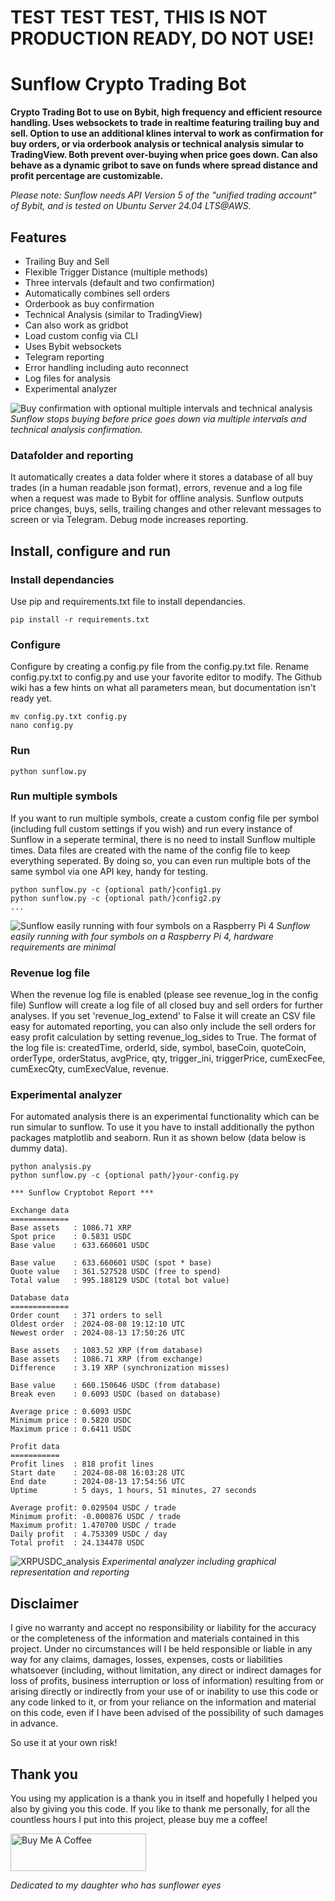 # TEST TEST TEST, THIS IS NOT PRODUCTION READY, DO NOT USE!

# Sunflow Crypto Trading Bot
**Crypto Trading Bot to use on Bybit, high frequency and efficient resource handling. Uses websockets to trade in realtime featuring trailing buy and sell. Option to use an additional klines interval to work as confirmation for buy orders, or via orderbook analysis or technical analysis simular to TradingView. Both prevent over-buying when price goes down. Can also behave as a dynamic gribot to save on funds where spread distance and profit percentage are customizable.**

_Please note: Sunflow needs API Version 5 of the "unified trading account" of Bybit, and is tested on Ubuntu Server 24.04 LTS@AWS._

## Features
- Trailing Buy and Sell
- Flexible Trigger Distance (multiple methods)
- Three intervals (default and two confirmation)
- Automatically combines sell orders
- Orderbook as buy confirmation
- Technical Analysis (similar to TradingView)
- Can also work as gridbot
- Load custom config via CLI
- Uses Bybit websockets
- Telegram reporting
- Error handling including auto reconnect
- Log files for analysis
- Experimental analyzer

![Buy confirmation with optional multiple intervals and technical analysis](https://github.com/eppenga/Sunflow-Cryptobot/assets/4440994/90184716-a793-4c1a-8907-4d746809c763)
_Sunflow stops buying before price goes down via multiple intervals and technical analysis confirmation._

### Datafolder and reporting
It automatically creates a data folder where it stores a database of all buy trades (in a human readable json format), errors, revenue and a log file when a request was made to Bybit for offline analysis. Sunflow outputs price changes, buys, sells, trailing changes and other relevant messages to screen or via Telegram. Debug mode increases reporting.

## Install, configure and run

### Install dependancies
Use pip and requirements.txt file to install dependancies.
```
pip install -r requirements.txt
```

### Configure
Configure by creating a config.py file from the config.py.txt file. Rename config.py.txt to config.py and use your favorite editor to modify. The Github wiki has a few hints on what all parameters mean, but documentation isn't ready yet.
```
mv config.py.txt config.py
nano config.py
```

### Run
```
python sunflow.py
```

### Run multiple symbols
If you want to run multiple symbols, create a custom config file per symbol (including full custom settings if you wish) and run every instance of Sunflow in a seperate terminal, there is no need to install Sunflow multiple times. Data files are created with the name of the config file to keep everything seperated. By doing so, you can even run multiple bots of the same symbol via one API key, handy for testing. 
```
python sunflow.py -c {optional path/}config1.py
python sunflow.py -c {optional path/}config2.py
...
```

![Sunflow easily running with four symbols on a Raspberry Pi 4](https://github.com/eppenga/Sunflow-Cryptobot/assets/4440994/cebd15e1-0190-4a49-8aa9-c555884274d4)
_Sunflow easily running with four symbols on a Raspberry Pi 4, hardware requirements are minimal_

### Revenue log file
When the revenue log file is enabled (please see revenue_log in the config file) Sunflow will create a log file of all closed buy and sell orders for further analyses. If you set 'revenue_log_extend' to False it will create an CSV file easy for automated reporting, you can also only include the sell orders for easy profit calculation by setting revenue_log_sides to True. The format of the log file is: createdTime, orderId, side, symbol, baseCoin, quoteCoin, orderType, orderStatus, avgPrice, qty, trigger_ini, triggerPrice, cumExecFee, cumExecQty, cumExecValue, revenue.

### Experimental analyzer
For automated analysis there is an experimental functionality which can be run simular to sunflow. To use it you have to install additionally the python packages matplotlib and seaborn. Run it as shown below (data below is dummy data).
```
python analysis.py
python sunflow.py -c {optional path/}your-config.py
```

```
*** Sunflow Cryptobot Report ***

Exchange data
=============
Base assets   : 1086.71 XRP
Spot price    : 0.5831 USDC
Base value    : 633.660601 USDC

Base value    : 633.660601 USDC (spot * base)
Quote value   : 361.527528 USDC (free to spend)
Total value   : 995.188129 USDC (total bot value)

Database data
=============
Order count   : 371 orders to sell
Oldest order  : 2024-08-08 19:12:10 UTC
Newest order  : 2024-08-13 17:50:26 UTC

Base assets   : 1083.52 XRP (from database)
Base assets   : 1086.71 XRP (from exchange)
Difference    : 3.19 XRP (synchronization misses)

Base value    : 660.150646 USDC (from database)
Break even    : 0.6093 USDC (based on database)

Average price : 0.6093 USDC
Minimum price : 0.5820 USDC
Maximum price : 0.6411 USDC

Profit data
===========
Profit lines  : 818 profit lines
Start date    : 2024-08-08 16:03:28 UTC
End date      : 2024-08-13 17:54:56 UTC
Uptime        : 5 days, 1 hours, 51 minutes, 27 seconds

Average profit: 0.029504 USDC / trade
Minimum profit: -0.000876 USDC / trade
Maximum profit: 1.470700 USDC / trade
Daily profit  : 4.753309 USDC / day
Total profit  : 24.134478 USDC
```

![XRPUSDC_analysis](https://github.com/user-attachments/assets/0829a1e8-c6bb-4c5b-a174-72ec5c63b62f)
_Experimental analyzer including graphical representation and reporting_


## Disclaimer
I give no warranty and accept no responsibility or liability for the accuracy or the completeness of the information and materials contained in this project. Under no circumstances will I be held responsible or liable in any way for any claims, damages, losses, expenses, costs or liabilities whatsoever (including, without limitation, any direct or indirect damages for loss of profits, business interruption or loss of information) resulting from or arising directly or indirectly from your use of or inability to use this code or any code linked to it, or from your reliance on the information and material on this code, even if I have been advised of the possibility of such damages in advance.

So use it at your own risk!

## Thank you
You using my application is a thank you in itself and hopefully I helped you also by giving you this code. If you like to thank me personally, for all the countless hours I put into this project, please buy me a coffee!

<a href="https://www.buymeacoffee.com/eppenga" target="_blank"><img src="https://cdn.buymeacoffee.com/buttons/v2/default-yellow.png" alt="Buy Me A Coffee" style="height: 60px !important;width: 217px !important;" ></a>

_Dedicated to my daughter who has sunflower eyes_

